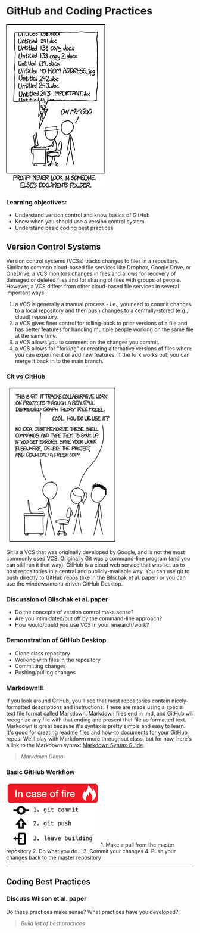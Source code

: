 # GitHub and Coding Practices
<img src="..\memes\untitles_documents.png"><p>
### Learning objectives:
 - Understand version control and know basics of GitHub
 - Know when you should use a version control system
 - Understand basic coding best practices

## Version Control Systems
Version control systems (VCSs) tracks changes to files in a repository. Similar to common cloud-based file services like Dropbox, Google Drive, or OneDrive, a VCS monitors changes in files and allows for recovery of damaged or deleted files and for sharing of files with groups of people. However, a VCS differs from other cloud-based file services in several important ways:
1. a VCS is generally a manual process - i.e., you need to commit changes to a local repository and then push changes to a centrally-stored (e.g., cloud) repository.
2. a VCS gives finer control for rolling-back to prior versions of a file and has better features for handling multiple people working on the same file at the same time.
3. a VCS allows you to comment on the changes you commit.
4. a VCS allows for "forking" or creating alternative versions of files where you can experiment or add new features. If the fork works out, you can merge it back in to the main branch.

### Git vs GitHub
<img src="..\memes\xkcd_git.png" width=300><p>
Git is a VCS that was originally developed by Google, and is not the most commonly used VCS. Originally Git was a command-line program (and you can still run it that way). GitHub is a cloud web service that was set up to host repositories in a central and publicly-available way. You can use git to push directly to GitHub repos (like in the Bilschak et al. paper) or you can use the windows/menu-driven GitHub Desktop.

### Discussion of Bilschak et al. paper
 - Do the concepts of version control make sense?
 - Are you intimidated/put off by the command-line approach?
 - How would/could you use VCS in your research/work?

### Demonstration of GitHub Desktop
 - Clone class repository
 - Working with files in the repository
 - Committing changes
 - Pushing/pulling changes



### Markdown!!!
If you look around GitHub, you'll see that most repositories contain nicely-formatted descriptions and instructions. These are made using a special text file format called Markdown. Markdown files end in .md, and GitHub will recognize any file with that ending and present that file as formatted text. Markdown is great because it's syntax is pretty simple and easy to learn. It's good for creating readme files and how-to documents for your GitHub repos. We'll play with Markdown more throughout class, but for now, here's a link to the Markdown syntax: [Markdown Syntax Guide](https://www.markdownguide.org/basic-syntax).

> *Markdown Demo*

### Basic GitHub Workflow
<img src="..\memes\in-case-of-fire-1-git-commit-2-git-push-3-leave-building2.png" width=250>
1. Make a pull from the master repository
2. Do what you do...
3. Commit your changes
4. Push your changes back to the master repository

---

## Coding Best Practices

### Discuss Wilson et al. paper
Do these practices make sense?
What practices have you developed?

> *Build list of best practices*

